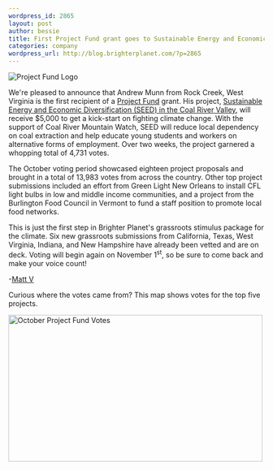 ```yaml
--- 
wordpress_id: 2865
layout: post
author: bessie
title: First Project Fund grant goes to Sustainable Energy and Economic Diversification project to promote green jobs
categories: company
wordpress_url: http://blog.brighterplanet.com/?p=2865
---
```

<img src="http://brighterplanet.com/stylesheets/images/project_fund/logo.png" alt="Project Fund Logo" />

We're pleased to announce that Andrew Munn from Rock Creek, West Virginia is the first recipient of a <a href="http://brighterplanet.com/project_fund_projects">Project Fund</a> grant. His project, <a href="http://brighterplanet.com/project_fund_projects/17">Sustainable Energy and Economic Diversification (SEED) in the Coal River Valley</a>, will receive $5,000 to get a kick-start on fighting climate change. With the support of Coal River Mountain Watch, SEED will reduce local dependency on coal extraction and help educate young students and workers on alternative forms of employment. Over two weeks, the project garnered a whopping total of 4,731 votes.

The October voting period showcased eighteen project proposals and brought in a total of 13,983 votes from across the country. Other top project submissions included an effort from Green Light New Orleans to install CFL light bulbs in low and middle income communities, and a project from the Burlington Food Council in Vermont to fund a staff position to promote local food networks.

This is just the first step in Brighter Planet's grassroots stimulus package for the climate. Six new grassroots submissions from California, Texas, West Virginia, Indiana, and New Hampshire have already been vetted and are on deck. Voting will begin again on November 1<sup>st</sup>, so be sure to come back and make your voice count!

-<a href="http://brighterplanet.com/users/mvaughan">Matt V</a>

Curious where the votes came from? This map shows votes for the top five projects.

<a title="October Project Fund Votes by brighterplanet, on Flickr" href="http://www.flickr.com/photos/brighterplanet/4033304290/"><img src="http://farm4.static.flickr.com/3509/4033304290_7771914bcd.jpg" alt="October Project Fund Votes" width="500" height="289" /></a>
